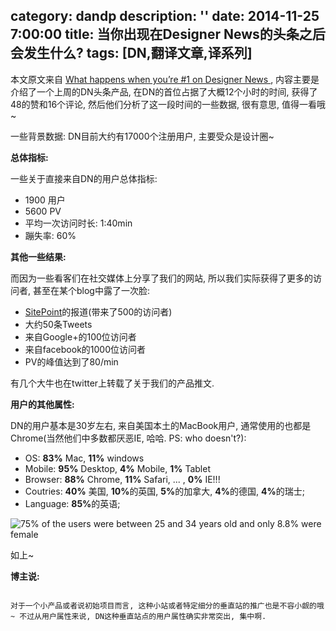 category: dandp
description: ''
date: 2014-11-25 7:00:00
title: 当你出现在Designer News的头条之后会发生什么?
tags: [DN,翻译文章,译系列]
---

<p>本文原文来自 <a href="http://blog.pexels.com/what-happens-when-youre-1-on-designer-news/">What happens when you’re #1 on Designer News </a>, 内容主要是介绍了一个上周的DN头条产品, 在DN的首位占据了大概12个小时的时间, 获得了48的赞和16个评论, 然后他们分析了这一段时间的一些数据, 很有意思, 值得一看哦~</p>

<p>一些背景数据: DN目前大约有17000个注册用户, 主要受众是设计圈~</p>

<p><strong>总体指标:</strong></p>

<p>一些关于直接来自DN的用户总体指标:</p>

<ul>
<li>1900 用户</li>
<li>5600 PV</li>
<li>平均一次访问时长: 1:40min</li>
<li>蹦失率: 60%</li>
</ul>

<p><strong>其他一些结果:</strong></p>

<p>而因为一些看客们在社交媒体上分享了我们的网站, 所以我们实际获得了更多的访问者, 甚至在某个blog中露了一次脸:</p>

<ul>
<li><a href="http://www.sitepoint.com/">SitePoint</a>的报道(带来了500的访问者)</li>
<li>大约50条Tweets</li>
<li>来自Google+的100位访问者</li>
<li>来自facebook的1000位访问者</li>
<li>PV的峰值达到了80/min</li>
</ul>

<p>有几个大牛也在twitter上转载了关于我们的产品推文.</p>

<p><strong>用户的其他属性:</strong></p>

<p>DN的用户基本是30岁左右, 来自美国本土的MacBook用户, 通常使用的也都是Chrome(当然他们中多数都厌恶IE, 哈哈. PS: who doesn't?):</p>

<ul>
<li>OS: <strong>83%</strong> Mac, <strong>11%</strong>  windows</li>
<li>Mobile:  <strong>95%</strong> Desktop, <strong>4%</strong> Mobile, <strong>1%</strong> Tablet</li>
<li>Browser: <strong>88%</strong> Chrome, <strong>11%</strong> Safari, ... , <strong>0%</strong> IE!!!</li>
<li>Coutries: <strong>40%</strong> 美国, <strong>10%</strong>的英国, <strong>5%</strong>的加拿大, <strong>4%</strong>的德国, <strong>4%</strong>的瑞士;</li>
<li>Language: <strong>85%</strong>的英语;</li>
</ul>

<p>
 <img src="http://i.imgur.com/QT3sh0B.png?1" alt="75% of the users were between 25 and 34 years old and only 8.8% were female" title=""></p>

<p>如上~</p>

<p><strong>博主说:</strong></p>

<p><code>
对于一个小产品或者说初始项目而言, 这种小站或者特定细分的垂直站的推广也是不容小觑的哦~ 不过从用户属性来说, DN这种垂直站点的用户属性确实非常突出, 集中啊.
</code></p>
